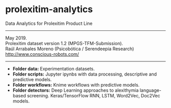 # prolexitim-analytics
Data Analytics for Prolexitim Product Line
<hr>
May 2019.<br> Prolexitim dataset version 1.2 (MPGS-TFM-Submission).<br> 
Raúl Arrabales Moreno (Psicobótica / Serendeepia Research)<br>
<a target="_blank" href="http://www.conscious-robots.com/">http://www.conscious-robots.com/</a> <br>
<hr>

- **Folder data:** Experimentation datasets. 
- **Folder scripts:** Jupyter ipynbs with data processing, descriptive and predictive models.
- **Folder workflows:** Knime workflows with predictive models. 
- **Folder detectors:** Deep Learning approaches to alexithymia language-based screening. Keras/TensorFlow RNN, LSTM, Word2Vec, Doc2Vec models. 
